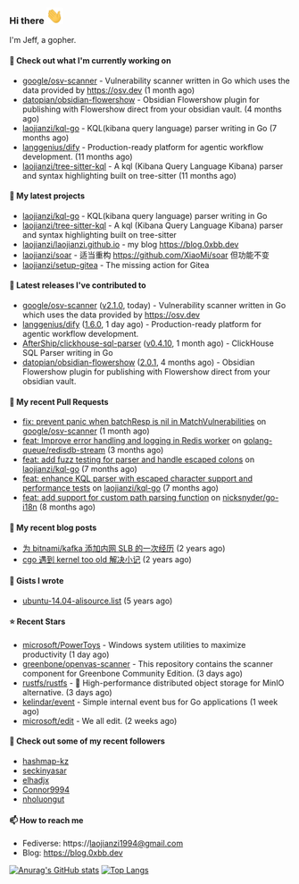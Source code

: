### Hi there <img src="https://raw.githubusercontent.com/laojianzi/laojianzi/main/wave.gif" width="30px">

I'm Jeff, a gopher.

#### 👷 Check out what I'm currently working on

- [google/osv-scanner](https://github.com/google/osv-scanner) - Vulnerability scanner written in Go which uses the data provided by https://osv.dev (1 month ago)
- [datopian/obsidian-flowershow](https://github.com/datopian/obsidian-flowershow) - Obsidian Flowershow plugin for publishing with Flowershow direct from your obsidian vault. (4 months ago)
- [laojianzi/kql-go](https://github.com/laojianzi/kql-go) - KQL(kibana query language) parser writing in Go (7 months ago)
- [langgenius/dify](https://github.com/langgenius/dify) - Production-ready platform for agentic workflow development. (11 months ago)
- [laojianzi/tree-sitter-kql](https://github.com/laojianzi/tree-sitter-kql) - A kql (Kibana Query Language Kibana) parser and syntax highlighting built on tree-sitter (11 months ago)

#### 🌱 My latest projects

- [laojianzi/kql-go](https://github.com/laojianzi/kql-go) - KQL(kibana query language) parser writing in Go
- [laojianzi/tree-sitter-kql](https://github.com/laojianzi/tree-sitter-kql) - A kql (Kibana Query Language Kibana) parser and syntax highlighting built on tree-sitter
- [laojianzi/laojianzi.github.io](https://github.com/laojianzi/laojianzi.github.io) - my blog https://blog.0xbb.dev
- [laojianzi/soar](https://github.com/laojianzi/soar) - 适当重构 https://github.com/XiaoMi/soar 但功能不变
- [laojianzi/setup-gitea](https://github.com/laojianzi/setup-gitea) - The missing action for Gitea

#### 🔭 Latest releases I've contributed to

- [google/osv-scanner](https://github.com/google/osv-scanner) ([v2.1.0](https://github.com/google/osv-scanner/releases/tag/v2.1.0), today) - Vulnerability scanner written in Go which uses the data provided by https://osv.dev
- [langgenius/dify](https://github.com/langgenius/dify) ([1.6.0](https://github.com/langgenius/dify/releases/tag/1.6.0), 1 day ago) - Production-ready platform for agentic workflow development.
- [AfterShip/clickhouse-sql-parser](https://github.com/AfterShip/clickhouse-sql-parser) ([v0.4.10](https://github.com/AfterShip/clickhouse-sql-parser/releases/tag/v0.4.10), 1 month ago) - ClickHouse SQL Parser writing in Go
- [datopian/obsidian-flowershow](https://github.com/datopian/obsidian-flowershow) ([2.0.1](https://github.com/datopian/obsidian-flowershow/releases/tag/2.0.1), 4 months ago) - Obsidian Flowershow plugin for publishing with Flowershow direct from your obsidian vault.

#### 🔨 My recent Pull Requests

- [fix: prevent panic when batchResp is nil in MatchVulnerabilities](https://github.com/google/osv-scanner/pull/1922) on [google/osv-scanner](https://github.com/google/osv-scanner) (1 month ago)
- [feat: Improve error handling and logging in Redis worker](https://github.com/golang-queue/redisdb-stream/pull/31) on [golang-queue/redisdb-stream](https://github.com/golang-queue/redisdb-stream) (3 months ago)
- [feat: add fuzz testing for parser and handle escaped colons](https://github.com/laojianzi/kql-go/pull/10) on [laojianzi/kql-go](https://github.com/laojianzi/kql-go) (7 months ago)
- [feat: enhance KQL parser with escaped character support and performance tests](https://github.com/laojianzi/kql-go/pull/8) on [laojianzi/kql-go](https://github.com/laojianzi/kql-go) (7 months ago)
- [feat: add support for custom path parsing function](https://github.com/nicksnyder/go-i18n/pull/346) on [nicksnyder/go-i18n](https://github.com/nicksnyder/go-i18n) (8 months ago)

#### 📜 My recent blog posts

- [为 bitnami/kafka 添加内网 SLB 的一次经历](https://blog.0xbb.devhttps://blog.0xbb.dev/posts/bitnami-kafka-slb/) (2 years ago)
- [cgo 遇到 kernel too old 解决小记](https://blog.0xbb.devhttps://blog.0xbb.dev/posts/cgo-kernel-too-old/) (2 years ago)

#### 📓 Gists I wrote

- [ubuntu-14.04-alisource.list](https://gist.github.com/07e2a6bf71a7457b6bd0526b174e744d) (5 years ago)

#### ⭐ Recent Stars

- [microsoft/PowerToys](https://github.com/microsoft/PowerToys) - Windows system utilities to maximize productivity (1 day ago)
- [greenbone/openvas-scanner](https://github.com/greenbone/openvas-scanner) - This repository contains the scanner component for Greenbone Community Edition. (3 days ago)
- [rustfs/rustfs](https://github.com/rustfs/rustfs) - 🚀 High-performance distributed object storage for MinIO  alternative. (3 days ago)
- [kelindar/event](https://github.com/kelindar/event) - Simple internal event bus for Go applications (1 week ago)
- [microsoft/edit](https://github.com/microsoft/edit) - We all edit. (2 weeks ago)

#### 👯 Check out some of my recent followers

- [hashmap-kz](https://github.com/hashmap-kz)
- [seckinyasar](https://github.com/seckinyasar)
- [elhadjx](https://github.com/elhadjx)
- [Connor9994](https://github.com/Connor9994)
- [nholuongut](https://github.com/nholuongut)

#### 📫 How to reach me

- Fediverse: https://laojianzi1994@gmail.com
- Blog: https://blog.0xbb.dev


[![Anurag's GitHub stats](https://github-readme-stats.vercel.app/api?username=laojianzi&count_private=true&show_icons=true&theme=vue-dark&include_all_commits=true)](https://github.com/laojianzi/laojianzi)
[![Top Langs](https://github-readme-stats.vercel.app/api/top-langs/?username=laojianzi&theme=vue-dark)](https://github.com/laojianzi/laojianzi)
